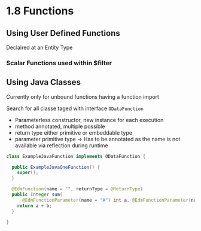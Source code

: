 # 1.8 Functions



## Using User Defined Functions

Declaired at an Entity Type

### Scalar Functions used within $filter

## Using Java Classes

Currently only for unbound functions having a function import

Search for all classe taged with interface `ODataFunction`



- Parameterless constructor, new instance for each execution
- method annotated, multiple possible
- return type either primitive or embeddable type
- parameter primitive type -> Has to be annotated as the name is not available via reflection during runtime


```JAVA
class ExampleJavaFunction implements ODataFunction {

  public ExampleJavaOneFunction() {
    super();
  }

  @EdmFunction(name = "", returnType = @ReturnType)
  public Integer sum(
      @EdmFunctionParameter(name = "A") int a, @EdmFunctionParameter(name = "A") int b) {
    return a + b;
  }

}
```

